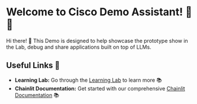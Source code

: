 # Welcome to Cisco Demo Assistant! 🚀🤖

Hi there! 👋 This Demo is designed to help showcase the prototype show in the Lab, debug and share applications built on top of LLMs.

## Useful Links 🔗

- **Learning Lab:** Go through the [Learning Lab](https://learninglabs.cisco.com) to learn more 📚
- **Chainlit Documentation:** Get started with our comprehensive [Chainlit Documentation](https://docs.chainlit.io) 📚
